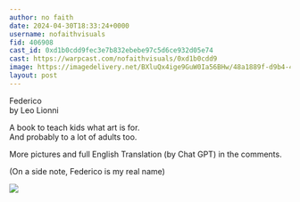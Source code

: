 ```yaml
---
author: no faith
date: 2024-04-30T18:33:24+0000
username: nofaithvisuals
fid: 406908
cast_id: 0xd1b0cdd9fec3e7b832ebebe97c5d6ce932d05e74
cast: https://warpcast.com/nofaithvisuals/0xd1b0cdd9
image: https://imagedelivery.net/BXluQx4ige9GuW0Ia56BHw/48a1889f-d9b4-4a60-c4e5-f6f2c9ea6d00/original
layout: post
---
```

Federico   
by Leo Lionni   
  
A book to teach kids what art is for.  
And probably to a lot of adults too.  
  
More pictures and full English Translation (by Chat GPT) in the comments.  
  
(On a side note, Federico is my real name)  

![](https://imagedelivery.net/BXluQx4ige9GuW0Ia56BHw/48a1889f-d9b4-4a60-c4e5-f6f2c9ea6d00/original)